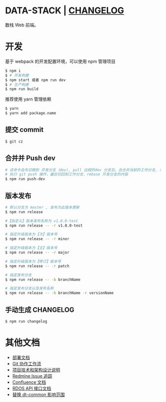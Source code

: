 # DATA-STACK | [CHANGELOG](./CHANGELOG.md)

数栈 Web 前端。

# 开发
基于 webpack 的开发配置环境，可以使用 npm 管理项目

```bash
$ npm i
$ # 开发构建
$ npm start 或者 npm run dev
$ # 生产构建
$ npm run build
```
推荐使用 yarn 管理依赖

```bash
$ yarn
$ yarn add package.name
```

## 提交 commit 

```bash
$ git cz
```

## 合并并 Push dev

```bash
# 该命令会先切换到 开发分支（dev), pull 远程的dev 分支后，会合并当前的工作分支, 然后
# 执行 git push 操作，最后切回到工作分支，rebase 开发分支的内容
$ npm run push-dev
```

## 版本发布

```bash
# 默认分支为 master , 发布为此版本更新
$ npm run release

#【自定义】版本发布名称为 v1.0.0-test
$ npm run release -- -r v1.0.0-test

# 指定升级版本为【次】版本号
$ npm run release -- -r minor

# 指定升级版本为【主】版本号
$ npm run release -- -r major

# 指定升级版本为【修订】版本号
$ npm run release -- -r patch

# 指定发布分支
$ npm run release -- -b branchName

# 指定发布分支以及发布名称
$ npm run release -- -b branchName -r versionName

```

## 手动生成 CHANGELOG

```bash
$ npm run changelog
```

# 其他文档
- [部署文档](./docs/Deploy.md)
- [Git 协作工作流](http://git.dtstack.cn/dtstack/data-stack-web/wikis/gitflow)
- [项目技术和架构设计说明
](http://git.dtstack.cn/dtstack/data-stack-web/wikis/Development)
- [Redmine Issue 追踪](http://redmine.prod.dtstack.cn/projects/dtinsight200)
- [Confluence 文档](http://confluence.dev.dtstack.cn/display/RDOS/RD-OS)
- [RDOS API 接口文档](http://git.dtstack.cn/dtstack/rdos-docs)
- [替换 dt-common 影响范围](https://dtstack.yuque.com/rd-center/sm6war/mc0wwr)



